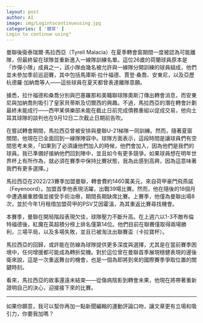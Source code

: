 ```yaml
---
layout: post
author: AI
image: img/Logintocontinueusing.jpg
categories: [ '體育' ]
Login to continue using"
---
```

曼聯後衛泰瑞爾·馬拉西亞（Tyrell Malacia）在夏季轉會窗期間一度被認為可能離隊，但最終留在球隊並重新進入一線隊訓練名單。這位26歲的荷蘭球員原本是「炸彈小隊」成員之一，該小隊由幾名被允許與一線隊分開訓練的球員組成，他們並未參加季前巡迴賽，其中包括馬庫斯·拉什福德、賈登·桑喬、安東尼，以及亞歷杭德羅·加納喬等人——這些球員在夏天都曾表達離隊意願。  

據悉，拉什福德和桑喬分別與巴塞羅那和美職聯球隊奧斯汀傳出轉會消息，而安東尼與加納喬則吸引了皇家貝蒂斯及切爾西的興趣。不過，馬拉西亞的潛在轉會計劃最終未能成行——西甲某俱樂部未能在截止日前完成債務重組以促成交易，他向土耳其球隊的談判也在9月12日二次截止日期前告吹。  

在嘗試轉會期間，馬拉西亞曾被安排與曼聯U-21梯隊一同訓練。然而，隨著夏窗關閉，他現在已全面回到一線隊陣容中。球隊方面表示，這段時間是讓球員們有空間思考未來，「如果到了必須讓他們加入的時候，他們會加入，因為他們是我們的球員。我已準備好接納他們回到陣中，並且如今有更多競爭。如果球員想在明年世界杯上有所作為，就必須在賽季中保持比賽狀態，我為此感到高興，因為這意味著我們有更多選擇。」  

馬拉西亞在2022/23賽季加盟曼聯，轉會費約1460萬美元，來自荷甲豪門飛燕諾（Feyenoord）。加盟首季他表現活躍，出戰39場比賽。然而，他在隨後的18個月中遭遇嚴重膝傷並接受手術治療，期間長期缺席比賽。上賽季，他僅為曼聯出場8次，並於今年1月租借加盟荷甲的PSV艾因霍溫，為其重返比賽尋找機會。  

本賽季，曼聯在開局階段表現欠佳，球隊壓力不斷升高。在上週六以1-3不敵布倫特福德後，紅魔在英超積分榜上排名僅第14位。他們目前在聯賽僅取得兩場勝利，三場平局，以及多場失敗，並且已被淘汰出聯賽盃（卡拉寶杯）。  

馬拉西亞的回歸，或許能在防線為球隊提供更多深度與選擇，尤其是在當前賽季困境中，任何增援都可能成為轉折契機。對於這位曾在曼聯首季展現穩健表現的邊後衛來說，這是一次重返舞台的機會，也是一個為即將到來的國際賽季爭取位置的關鍵時刻。  

看來，馬拉西亞的故事還遠未結束——從傷病陰影到轉會未果，他現在將帶著重新證明自己的決心，迎接接下來的比賽。  

---

如果你願意，我可以幫你再加一點新聞編輯的運動評論口吻，讓文章更有立場和吸引力，你要我加嗎？